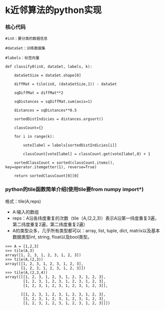 k近邻算法的python实现
===== 
### 核心代码

```
#inX：要分类的数据信息

#dataSet：训练数据集

#labels：标签向量

def classify0(inX, dataSet, labels, k):

    dataSetSize = dataSet.shape[0]

    diffMat = tile(inX, (dataSetSize,1)) - dataSet

    sqDiffMat = diffMat**2

    sqDistances = sqDiffMat.sum(axis=1)

    distances = sqDistances**0.5

    sortedDistIndicies = distances.argsort()    

    classCount={}          

    for i in range(k):

        voteIlabel = labels[sortedDistIndicies[i]]

        classCount[voteIlabel] = classCount.get(voteIlabel,0) + 1

    sortedClassCount = sorted(classCount.items(), key=operator.itemgetter(1), reverse=True)

    return sortedClassCount[0][0]

```
### python的tile函数简单介绍(使用tile要from numpy import*)
格式：tile(A,reps)
* A:输入的数组<br>
* reps：A沿各纬度重复的次数（tile（A,(2,2,3)）表示A沿第一纬度重复3遍，第二纬度重复2遍，第二纬度重复2遍）<br>
* A的类型众多，几乎所有类型都可以：array, list, tuple, dict, matrix以及基本数据类型int, string, float以及bool类型。

```
>>> A = [1,2,3]
>>> tile(A,3)
array([1, 2, 3, 1, 2, 3, 1, 2, 3])
>>> tile(A,(2,3))
array([[1, 2, 3, 1, 2, 3, 1, 2, 3],
       [1, 2, 3, 1, 2, 3, 1, 2, 3]])
>>> tile(A,(2,3,4))
array([[[1, 2, 3, 1, 2, 3, 1, 2, 3, 1, 2, 3],
        [1, 2, 3, 1, 2, 3, 1, 2, 3, 1, 2, 3],
        [1, 2, 3, 1, 2, 3, 1, 2, 3, 1, 2, 3]],

       [[1, 2, 3, 1, 2, 3, 1, 2, 3, 1, 2, 3],
        [1, 2, 3, 1, 2, 3, 1, 2, 3, 1, 2, 3],
        [1, 2, 3, 1, 2, 3, 1, 2, 3, 1, 2, 3]]])
```




